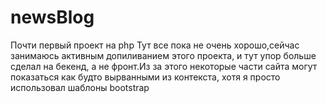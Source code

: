 # newsBlog
 Почти первый проект на php
Тут все пока не очень хорошо,сейчас занимаюсь активным допиливанием этого проекта, и тут
упор больше сделал на бекенд, а не фронт.Из за этого некоторые части сайта могут показаться как будто вырванными из контекста, хотя я просто использовал шаблоны bootstrap
